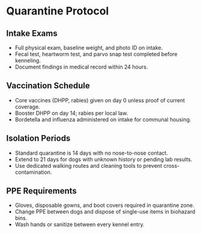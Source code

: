 # Quarantine Protocol

## Intake Exams
- Full physical exam, baseline weight, and photo ID on intake.
- Fecal test, heartworm test, and parvo snap test completed before kenneling.
- Document findings in medical record within 24 hours.

## Vaccination Schedule
- Core vaccines (DHPP, rabies) given on day 0 unless proof of current coverage.
- Booster DHPP on day 14; rabies per local law.
- Bordetella and influenza administered on intake for communal housing.

## Isolation Periods
- Standard quarantine is 14 days with no nose-to-nose contact.
- Extend to 21 days for dogs with unknown history or pending lab results.
- Use dedicated walking routes and cleaning tools to prevent cross-contamination.

## PPE Requirements
- Gloves, disposable gowns, and boot covers required in quarantine zone.
- Change PPE between dogs and dispose of single-use items in biohazard bins.
- Wash hands or sanitize between every kennel entry.
